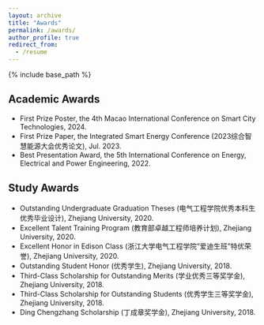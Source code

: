 ```yaml
---
layout: archive
title: "Awards"
permalink: /awards/
author_profile: true
redirect_from:
  - /resume
---
```


{% include base_path %}

Academic Awards
-----
+ First Prize Poster, the 4th Macao International Conference on Smart City Technologies, 2024.
+ First Prize Paper, the Integrated Smart Energy Conference (2023综合智慧能源大会优秀论文), Jul. 2023.
+ Best Presentation Award, the 5th International Conference on Energy, Electrical and Power Engineering, 2022.

Study Awards
-----
+ Outstanding Undergraduate Graduation Theses (电气工程学院优秀本科生优秀毕业设计), Zhejiang University, 2020.
+ Excellent Talent Training Program (教育部卓越工程师培养计划), Zhejiang University, 2020.
+ Excellent Honor in Edison Class (浙江大学电气工程学院”爱迪生班”特优荣誉), Zhejiang University, 2020.
+ Outstanding Student Honor (优秀学生), Zhejiang University, 2018.
+ Third-Class Scholarship for Outstanding Merits (学业优秀三等奖学金), Zhejiang University, 2018.
+ Third-Class Scholarship for Outstanding Students (优秀学生三等奖学金), Zhejiang University, 2018.
+ Ding Chengzhang Scholarship (丁成章奖学金), Zhejiang University, 2018.
